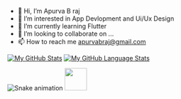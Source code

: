 

- 👋 Hi, I’m Apurva B raj
- 👀 I’m interested in App Devlopment and Ui/Ux Design 
- 🌱 I’m currently learning Flutter 
- 💞️ I’m looking to collaborate on ...
- 📫 How to reach me apurvabraj@gmail.com

[![My GitHub Stats](https://github-readme-stats.vercel.app/api/?username=ApurvaGoat88&count_private=true&theme=tokyonight&showicons=true)]()
[![My GitHub Language Stats](https://github-readme-stats.vercel.app/api/top-langs/?username=ApurvaGoat88&langs_count=5&theme=tokyonight)]()


![Snake animation](https://github.com/thepiyushmalhotra/thepiyushmalhotra/blob/output/github-contribution-grid-snake.svg)
<a href="https://www.instagram.com/__apurva__04/">
  <img height="50" src="https://user-images.githubusercontent.com/46517096/166974368-9798f39f-1f46-499c-b14e-81f0a3f83a06.png"/>
</a>


<!---
ApurvaGoat88/ApurvaGoat88 is a ✨ special ✨ repository because its `README.md` (this file) appears on your GitHub profile.
You can click the Preview link to take a look at your changes.
--->
